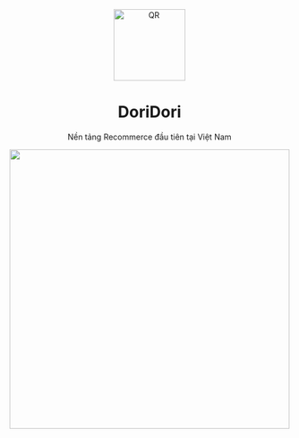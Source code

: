 <div align="center">
  <img src="" width="128" alt="QR" />
   <h1>DoriDori</h1>
   <p>Nền tảng Recommerce đầu tiên tại Việt Nam</p>
  <img src="" height="500" />
</div>